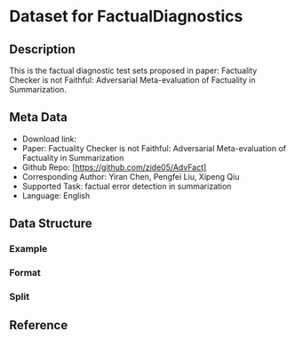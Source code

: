 # Dataset for FactualDiagnostics


## Description
This is the factual diagnostic test sets proposed in paper: Factuality Checker is not Faithful: Adversarial Meta-evaluation of Factuality in Summarization.

## Meta Data
* Download link:  
* Paper:  Factuality Checker is not Faithful: Adversarial Meta-evaluation of Factuality in Summarization
* Github Repo: [https://github.com/zide05/AdvFact]
* Corresponding Author:  Yiran Chen, Pengfei Liu, Xipeng Qiu
* Supported Task:  factual error detection in summarization
* Language:  English



## Data Structure
### Example


### Format
 

### Split
 


## Reference
 
